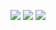 ![](http://github-profile-summary-cards.vercel.app/api/cards/profile-details?username=kotahashihama&theme=default)
![](http://github-profile-summary-cards.vercel.app/api/cards/repos-per-language?username=kotahashihama&theme=default)
![](http://github-profile-summary-cards.vercel.app/api/cards/most-commit-language?username=kotahashihama&theme=default)
